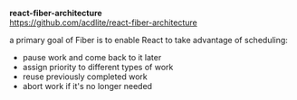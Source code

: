 **react-fiber-architecture**  
https://github.com/acdlite/react-fiber-architecture  

a primary goal of Fiber is to enable React to take advantage of scheduling:  
- pause work and come back to it later
- assign priority to different types of work
- reuse previously completed work
- abort work if it's no longer needed

